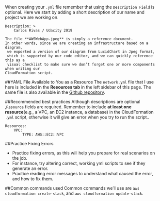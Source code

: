 When creating your ```.yml``` file remember that using the ```Description Field``` is optional. Here we start by adding a short description of our name and project we are working on.

```
Description: >
    Carlos Rivas / Udacity 2019
```


```
The file **AWSWebApp.jpeg** is simply a reference document. 
In other words, since we are creating an infrastructure based on a diagram,
 we exported a version of our diagram from LucidChart in Jpeg format,
 which is supported by our code editor, and we can quickly reference this as a
 visual checklist to make sure we don’t forget one or more components when writing our 
CloudFormation script.
```

##YAML File Available to You as a Resource
The ```network.yml``` file that I use here is included in the **Resources tab** in the left sidebar of this page. The same file is also available in the [Github repository](https://github.com/udacity/nd9991-c2-Infrastructure-as-Code-v1/tree/master/supporting_material).

##Recommended best practices
Although descriptions are optional ,```Resource``` fields are required. Remember to include **at least one resource**(e.g., a VPC, an EC2 instance, a database) in the CloudFormation ```.yml``` script, otherwise it will give an error when you try to run the script..

```
Resources:
    VPC:
        TYPE: AWS::EC2::VPC
```

##Practice Fixing Errors
* Practice fixing errors, as this will help you prepare for real scenarios on the job.
* For instance, try altering correct, working yml scripts to see if they generate an error.
* Practice reading error messages to understand what caused the error, and how to fix them.

##Common commands used
Common commands we’ll use are ```aws cloudformation create-stack```, and ```aws cloudformation update-stack```.